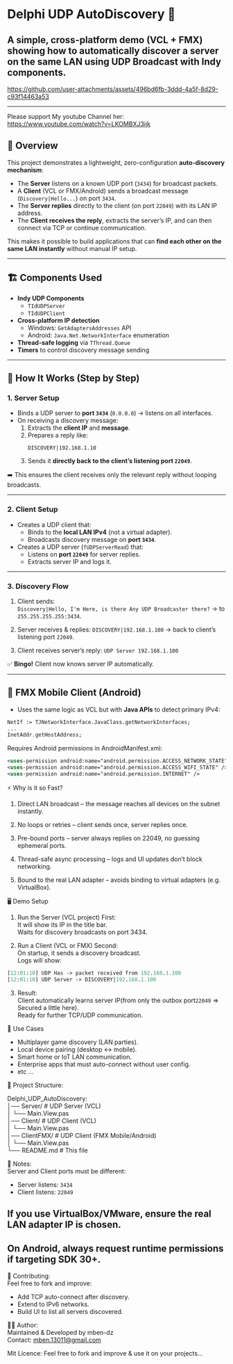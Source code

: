 # Delphi UDP AutoDiscovery 🚀

## A simple, cross-platform demo (VCL + FMX) showing how to automatically discover a server on the same LAN using **UDP Broadcast** with Indy components.  



https://github.com/user-attachments/assets/496bd6fb-3ddd-4a5f-8d29-c93f14463a53


---  
Please support My youtube Channel her:  
https://www.youtube.com/watch?v=LKOMBXJ3ijk
  
## 📌 Overview

This project demonstrates a lightweight, zero-configuration **auto-discovery mechanism**:
- The **Server** listens on a known UDP port (`3434`) for broadcast packets.
- A **Client** (VCL or FMX/Android) sends a broadcast message (`Discovery|Hello...`) on port `3434`.
- The **Server replies** directly to the client (on port `22049`) with its LAN IP address.
- The **Client receives the reply**, extracts the server’s IP, and can then connect via TCP or continue communication.

This makes it possible to build applications that can **find each other on the same LAN instantly** without manual IP setup.

---

## 🏗 Components Used

- **Indy UDP Components**
  - `TIdUDPServer`
  - `TIdUDPClient`
- **Cross-platform IP detection**
  - Windows: `GetAdaptersAddresses` API
  - Android: `Java.Net.NetworkInterface` enumeration
- **Thread-safe logging** via `TThread.Queue`
- **Timers** to control discovery message sending

---

## 🔌 How It Works (Step by Step)

### 1. Server Setup
- Binds a UDP server to **port `3434`** (`0.0.0.0`) → listens on all interfaces.
- On receiving a discovery message:
  1. Extracts the **client IP** and **message**.
  2. Prepares a reply like:  
     ```
     DISCOVERY|192.168.1.10
     ```
  3. Sends it **directly back to the client’s listening port `22049`**.

➡️ This ensures the client receives only the relevant reply without looping broadcasts.

---

### 2. Client Setup
- Creates a UDP client that:
  - Binds to the **local LAN IPv4** (not a virtual adapter).
  - Broadcasts discovery message on **port `3434`**.
- Creates a UDP server (`fUDPServerRead`) that:
  - Listens on **port `22049`** for server replies.
  - Extracts server IP and logs it.

---

### 3. Discovery Flow  

1. Client sends:  
`Discovery|Hello, I'm Here, is there Any UDP Broadcaster there?`
→ to `255.255.255.255:3434`.  

2. Server receives & replies:
`DISCOVERY|192.168.1.100`
→ back to client’s listening port `22049`.

3. Client receives server’s reply:
`UDP Server 192.168.1.100`


✅ **Bingo!** Client now knows server IP automatically.

---

## 📱 FMX Mobile Client (Android)

- Uses the same logic as VCL but with **Java APIs** to detect primary IPv4:
```pascal
NetIf := TJNetworkInterface.JavaClass.getNetworkInterfaces;
...
InetAddr.getHostAddress;
```
Requires Android permissions in AndroidManifest.xml:
```pascal
<uses-permission android:name="android.permission.ACCESS_NETWORK_STATE" />
<uses-permission android:name="android.permission.ACCESS_WIFI_STATE" />
<uses-permission android:name="android.permission.INTERNET" />
```
⚡ Why is it so Fast?

1. Direct LAN broadcast – the message reaches all devices on the subnet instantly.

2. No loops or retries – client sends once, server replies once.

3. Pre-bound ports – server always replies on 22049, no guessing ephemeral ports.

4. Thread-safe async processing – logs and UI updates don’t block networking.

5. Bound to the real LAN adapter – avoids binding to virtual adapters (e.g. VirtualBox).  

🖥 Demo Setup  
  
1. Run the Server (VCL project) First:  
  It will show its IP in the title bar.  
  Waits for discovery broadcasts on port 3434.  
  
2. Run a Client (VCL or FMX) Second:  
  On startup, it sends a discovery broadcast.  
  Logs will show:  
```pascal  
[12:01:10] UDP Has -> packet received from 192.168.1.100
[12:01:10] UDP Server -> DISCOVERY|192.168.1.100
```
3. Result:  
  Client automatically learns server IP(from only the outbox port`22049` => Secured a little here).  
  Ready for further TCP/UDP communication.  
  
🔮 Use Cases  
 - Multiplayer game discovery (LAN parties).  
 - Local device pairing (desktop ↔ mobile).  
 - Smart home or IoT LAN communication.  
 - Enterprise apps that must auto-connect without user config.  
 - etc ...  
  
📂 Project Structure:  
  
Delphi_UDP_AutoDiscovery:  
│── Server/           # UDP Server (VCL)  
│   └── Main.View.pas  
│── Client/           # UDP Client (VCL)  
│   └── Main.View.pas  
│── ClientFMX/        # UDP Client (FMX Mobile/Android)  
│   └── Main.View.pas  
└── README.md         # This file  
  
📝 Notes:  
 Server and Client ports must be different:  
 - Server listens: `3434`  
 - Client listens: `22049`  
  
If you use VirtualBox/VMware, ensure the real LAN adapter IP is chosen.  
----  
On Android, always request runtime permissions if targeting SDK 30+.  
----  
  
🤝 Contributing:  
Feel free to fork and improve:  
 - Add TCP auto-connect after discovery.  
 - Extend to IPv6 networks.  
 - Build UI to list all servers discovered.  
  
👨‍💻 Author:  
Maintained & Developed by mben-dz  
Contact: mben.13011@gmail.com  
  
Mit Licence: Feel free to fork and improve & use it on your projects...  
